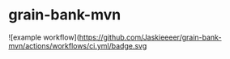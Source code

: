 # grain-bank-mvn
![example workflow](https://github.com/Jaskieeeer/grain-bank-mvn/actions/workflows/ci.yml/badge.svg
